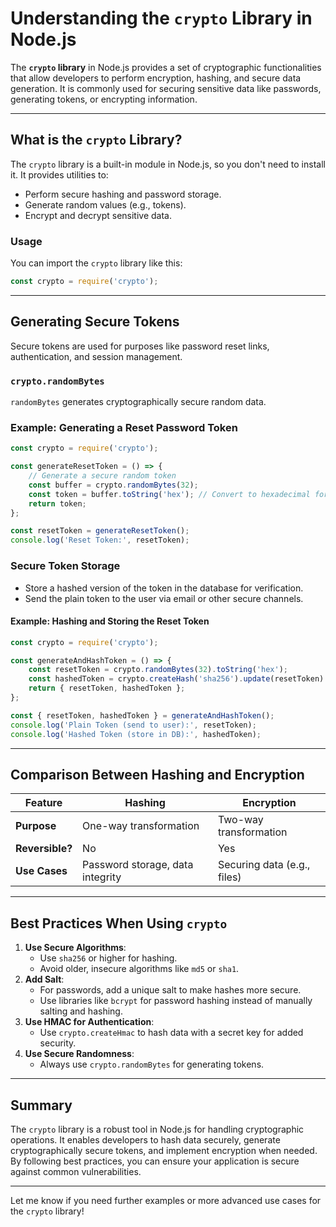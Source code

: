 
# **Understanding the `crypto` Library in Node.js**

The **`crypto` library** in Node.js provides a set of cryptographic functionalities that allow developers to perform encryption, hashing, and secure data generation. It is commonly used for securing sensitive data like passwords, generating tokens, or encrypting information.

---

## **What is the `crypto` Library?**
The `crypto` library is a built-in module in Node.js, so you don't need to install it. It provides utilities to:
- Perform secure hashing and password storage.
- Generate random values (e.g., tokens).
- Encrypt and decrypt sensitive data.

### **Usage**
You can import the `crypto` library like this:
```javascript
const crypto = require('crypto');
```

---

## **Generating Secure Tokens**
Secure tokens are used for purposes like password reset links, authentication, and session management.

### **`crypto.randomBytes`**
`randomBytes` generates cryptographically secure random data.

### **Example: Generating a Reset Password Token**
```javascript
const crypto = require('crypto');

const generateResetToken = () => {
    // Generate a secure random token
    const buffer = crypto.randomBytes(32);
    const token = buffer.toString('hex'); // Convert to hexadecimal format
    return token;
};

const resetToken = generateResetToken();
console.log('Reset Token:', resetToken);
```

### **Secure Token Storage**
- Store a hashed version of the token in the database for verification.
- Send the plain token to the user via email or other secure channels.

#### **Example: Hashing and Storing the Reset Token**
```javascript
const crypto = require('crypto');

const generateAndHashToken = () => {
    const resetToken = crypto.randomBytes(32).toString('hex');
    const hashedToken = crypto.createHash('sha256').update(resetToken).digest('hex');
    return { resetToken, hashedToken };
};

const { resetToken, hashedToken } = generateAndHashToken();
console.log('Plain Token (send to user):', resetToken);
console.log('Hashed Token (store in DB):', hashedToken);
```

---

## **Comparison Between Hashing and Encryption**
| **Feature**        | **Hashing**                        | **Encryption**                 |
|--------------------|------------------------------------|--------------------------------|
| **Purpose**        | One-way transformation             | Two-way transformation         |
| **Reversible?**    | No                                 | Yes                            |
| **Use Cases**      | Password storage, data integrity   | Securing data (e.g., files)    |

---

## **Best Practices When Using `crypto`**
1. **Use Secure Algorithms**:
   - Use `sha256` or higher for hashing.
   - Avoid older, insecure algorithms like `md5` or `sha1`.
2. **Add Salt**:
   - For passwords, add a unique salt to make hashes more secure.
   - Use libraries like `bcrypt` for password hashing instead of manually salting and hashing.
3. **Use HMAC for Authentication**:
   - Use `crypto.createHmac` to hash data with a secret key for added security.
4. **Use Secure Randomness**:
   - Always use `crypto.randomBytes` for generating tokens.

---

## **Summary**
The `crypto` library is a robust tool in Node.js for handling cryptographic operations. It enables developers to hash data securely, generate cryptographically secure tokens, and implement encryption when needed. By following best practices, you can ensure your application is secure against common vulnerabilities.

---

Let me know if you need further examples or more advanced use cases for the `crypto` library!
